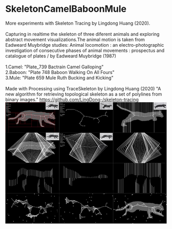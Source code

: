 # SkeletonCamelBaboonMule

More experiments with Skeleton Tracing by Lingdong Huang (2020).\
\
Capturing in realtime the skeleton of three diferent animals and exploring abstract movement visualizations.The animal motion is taken from Eadweard Muybridge studies: Animal locomotion : an electro-photographic investigation of consecutive phases of animal movements : prospectus and catalogue of plates / by Eadweard Muybridge (1987)
\
\
1.Camel: "Plate_739 Bactrain Camel Galloping"\
2.Baboon: "Plate 748 Baboon Walking On All Fours"\
3.Mule: "Plate 659 Mule Ruth Bucking and Kicking"\
\
Made with Processing using TraceSkeleton by Lingdong Huang (2020)
"A new algorithm for retrieving topological skeleton as a set of polylines from binary images."
https://github.com/LingDong-/skeleton-tracing
\
![Image description](https://github.com/visiophone/SkeletonCat/blob/master/Skeleton_cat.jpg)
